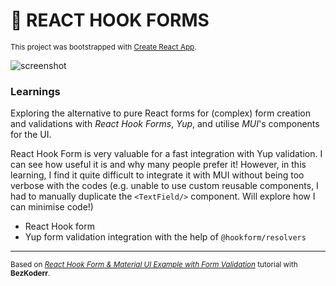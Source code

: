 # 📝  REACT HOOK FORMS

<sub>This project was bootstrapped with [Create React App](https://github.com/facebook/create-react-app).</sub>

![screenshot](./docs/ss.gif)

### **Learnings**

Exploring the alternative to pure React forms for (complex) form creation and validations with *React Hook Forms*, *Yup*, and utilise *MUI*'s components for the UI. 

React Hook Form is very valuable for a fast integration with Yup validation. I can see how useful it is and why many people prefer it! However, in this learning, I find it quite difficult to integrate it with MUI without being too verbose with the codes (e.g. unable to use custom reusable components, I had to manually duplicate the `<TextField/>` component. Will explore how I can minimise code!)

- React Hook form
- Yup form validation integration with the help of `@hookform/resolvers`

---

<sub>Based on [*React Hook Form & Material UI Example with Form Validation*](https://www.bezkoder.com/react-hook-form-material-ui-validation/) tutorial with **BezKoderr**.</sub>
